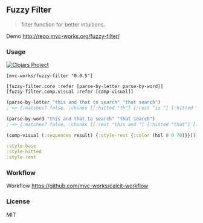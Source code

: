 
Fuzzy Filter
----

> filter function for better intuitions.

Demo http://repo.mvc-works.org/fuzzy-filter/

### Usage

[![Clojars Project](https://img.shields.io/clojars/v/mvc-works/fuzzy-filter.svg)](https://clojars.org/mvc-works/fuzzy-filter)

```edn
[mvc-works/fuzzy-filter "0.0.5"]
```

```edn
[fuzzy-filter.core :refer [parse-by-letter parse-by-word]]
[fuzzy-filter.comp.visual :refer [comp-visual]]
```

```clojure
(parse-by-letter "this and that to search" "that search")
; => {:matches? false, :chunks [[:hitted "th"] [:rest "is "] [:hitted "a"] [:rest "nd "] [:hitted "t"] [:space "h"] [:rest "at to "] [:hitted "searc"] [:rest "h"] [:missed "g"]], :text "this and that to search"}

(parse-by-word "this and that to search" "that search")
; => {:matches? false, :chunks [[:rest "this and "] [:hitted "that"] [:missed "searcg"]], :text "this and that to search"}

(comp-visual (:sequences result) {:style-rest {:color (hsl 0 0 70)}}))))
```

```clojure
:style-base
:style-hitted
:style-rest
```

### Workflow

Workflow https://github.com/mvc-works/calcit-workflow

### License

MIT

